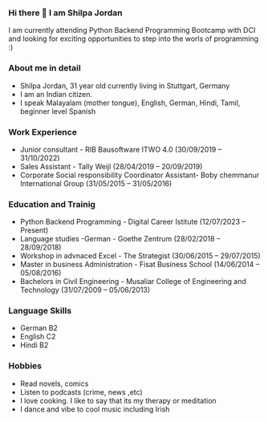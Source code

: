 ### Hi there 👋 I am Shilpa Jordan
I am currently attending Python Backend Programming Bootcamp with DCI and looking for exciting opportunities to step into the worls of programming :)
### About me in detail
- Shilpa Jordan, 31 year old currently living in Stuttgart, Germany
- I am an Indian citizen.
- I speak Malayalam (mother tongue), English, German, Hindi, Tamil, beginner level Spanish
### Work Experience
- Junior consultant - RIB Bausoftware ITWO 4.0 (30/09/2019 – 31/10/2022)
- Sales Assistant - Tally Weijl (28/04/2019 – 20/09/2019)
- Corporate Social responsibility Coordinator Assistant- Boby chemmanur International Group (31/05/2015 – 31/05/2016)
### Education and Trainig
- Python Backend Programming - Digital Career Istitute (12/07/2023 – Present)
- Language studies -German - Goethe Zentrum (28/02/2018 – 28/09/2018)
- Workshop in advnaced Excel - The Strategist (30/06/2015 – 29/07/2015)
-  Master in business Administration - Fisat Business School (14/06/2014 – 05/08/2016)
-  Bachelors in Civil Engineering - Musaliar College of Engineering and Technology (31/07/2009 – 05/06/2013)
### Language Skills
- German B2
- English C2
- Hindi B2
### Hobbies
- Read novels, comics
- Listen to podcasts (crime, news ,etc)
- I love cooking. I like to say that its my therapy or meditation
- I dance and vibe to cool music including Irish 

